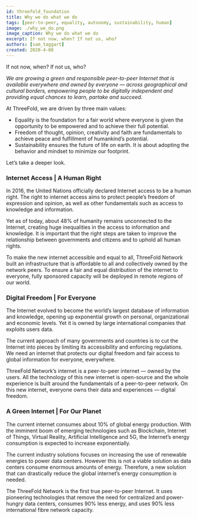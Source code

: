 ```yaml
---
id: threefold_foundation
title: Why we do what we do
tags: [peer-to-peer, equality, autonomy, sustainability, human]
image: ./why_we_do.png
image_caption: Why we do what we do
excerpt: If not now, when? If not us, who?
authors: [sam_taggart]
created: 2020-4-08
---
```


If not now, when? If not us, who?

_We are growing a green and responsible peer-to-peer Internet that is available everywhere and owned by everyone — across geographical and cultural borders, empowering people to be digitally independent and providing equal chances to learn, partake and succeed._

At ThreeFold, we are driven by three main values:

- Equality is the foundation for a fair world where everyone is given the opportunity to be empowered and to achieve their full potential.
- Freedom of thought, opinion, creativity and faith are fundamentals to achieve peace and fulfillment of humankind’s potential.
- Sustainability ensures the future of life on earth. It is about adopting the behavior and mindset to minimize our footprint.

Let’s take a deeper look.

### Internet Access | A Human Right
In 2016, the United Nations officially declared Internet access to be a human right. The right to internet access aims to protect people’s freedom of expression and opinion, as well as other fundamentals such as access to knowledge and information.

Yet as of today, about 48% of humanity remains unconnected to the Internet, creating huge inequalities in the access to information and knowledge. It is important that the right steps are taken to improve the relationship between governments and citizens and to uphold all human rights.

To make the new internet accessible and equal to all, ThreeFold Network built an infrastructure that is affordable to all and collectively owned by the network peers. To ensure a fair and equal distribution of the internet to everyone, fully sponsored capacity will be deployed in remote regions of our world.

### Digital Freedom | For Everyone
The Internet evolved to become the world’s largest database of information and knowledge, opening up exponential growth on personal, organizational and economic levels. Yet it is owned by large international companies that exploits users data.

The current approach of many governments and countries is to cut the Internet into pieces by limiting its accessibility and enforcing regulations. We need an internet that protects our digital freedom and fair access to global information for everyone, everywhere.

ThreeFold Network’s internet is a peer-to-peer internet — owned by the users. All the technology of this new internet is open-source and the whole experience is built around the fundamentals of a peer-to-peer network. On this new internet, everyone owns their data and experiences — digital freedom.

### A Green Internet | For Our Planet
The current internet consumes about 10% of global energy production. With the imminent boom of emerging technologies such as Blockchain, Internet of Things, Virtual Reality, Artificial Intelligence and 5G, the Internet’s energy consumption is expected to increase exponentially.

The current industry solutions focuses on increasing the use of renewable energies to power data centers. However this is not a viable solution as data centers consume enormous amounts of energy. Therefore, a new solution that can drastically reduce the global internet’s energy consumption is needed.

The ThreeFold Network is the first true peer-to-peer Internet. It uses pioneering technologies that remove the need for centralized and power-hungry data centers, consumes 90% less energy, and uses 90% less international fibre network capacity.
